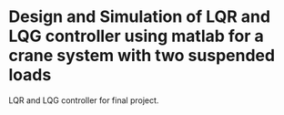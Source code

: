 # Design and Simulation of LQR and LQG controller using matlab for a crane system with two suspended loads
LQR and LQG controller for final project.
